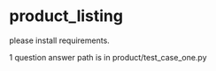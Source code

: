 # product_listing

please install requirements.

1 question answer path is in product/test_case_one.py

